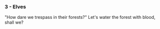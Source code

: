 ### 3 - Elves

"How dare we trespass in their forests?" Let's water the forest with blood, shall we?

  
